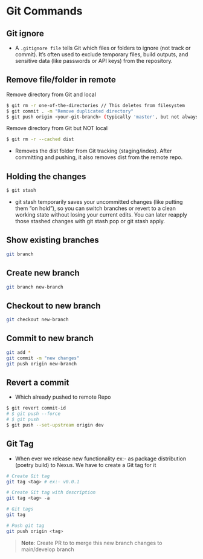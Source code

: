 # Git Commands

## Git ignore

- A ``.gitignore file`` tells Git which files or folders to ignore (not track or commit). It’s often used to exclude temporary files, build outputs, and sensitive data (like passwords or API keys) from the repository.

## Remove file/folder in remote 

Remove directory from Git and local

```sh
$ git rm -r one-of-the-directories // This deletes from filesystem
$ git commit . -m "Remove duplicated directory"
$ git push origin <your-git-branch> (typically 'master', but not always)
```

Remove directory from Git but NOT local

```sh
$ git rm -r --cached dist
```

- Removes the dist folder from Git tracking (staging/index). After committing and pushing, it also removes dist from the remote repo.

## Holding the changes 

```sh
$ git stash
```

- git stash temporarily saves your uncommitted changes (like putting them “on hold”), so you can switch branches or revert to a clean working state without losing your current edits. You can later reapply those stashed changes with git stash pop or git stash apply.

## Show existing branches

```sh
git branch 
```

## Create new branch

```sh
git branch new-branch
```

## Checkout to new branch

```sh
git checkout new-branch
```

## Commit to new branch

```sh
git add *
git commit -m "new changes"
git push origin new-branch
```

## Revert a commit 

- Which already pushed to remote Repo

```sh
$ git revert commit-id
# $ git push --force
# $ git push
$ git push --set-upstream origin dev
```

## Git Tag

- When ever we release new functionality ex:- as package distribution (poetry build) to Nexus. We have to create a Git tag for it

```sh
# Create Git tag
git tag <tag> # ex:- v0.0.1

# Create Git tag with description
git tag <tag> -a

# Git tags
git tag

# Push git tag
git push origin <tag>
```

>**Note**: Create PR to to merge this new branch changes to main/develop branch